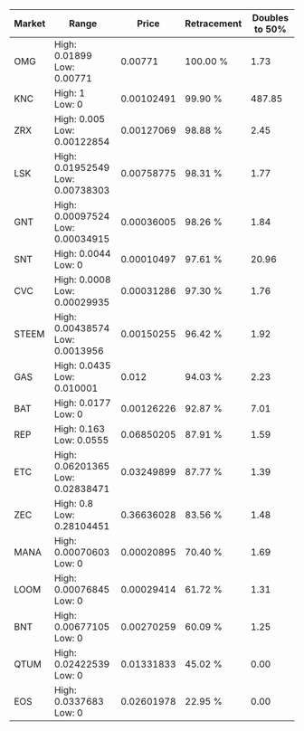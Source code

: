 | Market | Range | Price| Retracement | Doubles to 50% |
| --- | --- | --- | --- | --- |
| OMG | High: 0.01899<br />Low: 0.00771 | 0.00771 | 100.00 % | 1.73 |
| KNC | High: 1<br />Low: 0 | 0.00102491 | 99.90 % | 487.85 |
| ZRX | High: 0.005<br />Low: 0.00122854 | 0.00127069 | 98.88 % | 2.45 |
| LSK | High: 0.01952549<br />Low: 0.00738303 | 0.00758775 | 98.31 % | 1.77 |
| GNT | High: 0.00097524<br />Low: 0.00034915 | 0.00036005 | 98.26 % | 1.84 |
| SNT | High: 0.0044<br />Low: 0 | 0.00010497 | 97.61 % | 20.96 |
| CVC | High: 0.0008<br />Low: 0.00029935 | 0.00031286 | 97.30 % | 1.76 |
| STEEM | High: 0.00438574<br />Low: 0.0013956 | 0.00150255 | 96.42 % | 1.92 |
| GAS | High: 0.0435<br />Low: 0.010001 | 0.012 | 94.03 % | 2.23 |
| BAT | High: 0.0177<br />Low: 0 | 0.00126226 | 92.87 % | 7.01 |
| REP | High: 0.163<br />Low: 0.0555 | 0.06850205 | 87.91 % | 1.59 |
| ETC | High: 0.06201365<br />Low: 0.02838471 | 0.03249899 | 87.77 % | 1.39 |
| ZEC | High: 0.8<br />Low: 0.28104451 | 0.36636028 | 83.56 % | 1.48 |
| MANA | High: 0.00070603<br />Low: 0 | 0.00020895 | 70.40 % | 1.69 |
| LOOM | High: 0.00076845<br />Low: 0 | 0.00029414 | 61.72 % | 1.31 |
| BNT | High: 0.00677105<br />Low: 0 | 0.00270259 | 60.09 % | 1.25 |
| QTUM | High: 0.02422539<br />Low: 0 | 0.01331833 | 45.02 % | 0.00 |
| EOS | High: 0.0337683<br />Low: 0 | 0.02601978 | 22.95 % | 0.00 |
